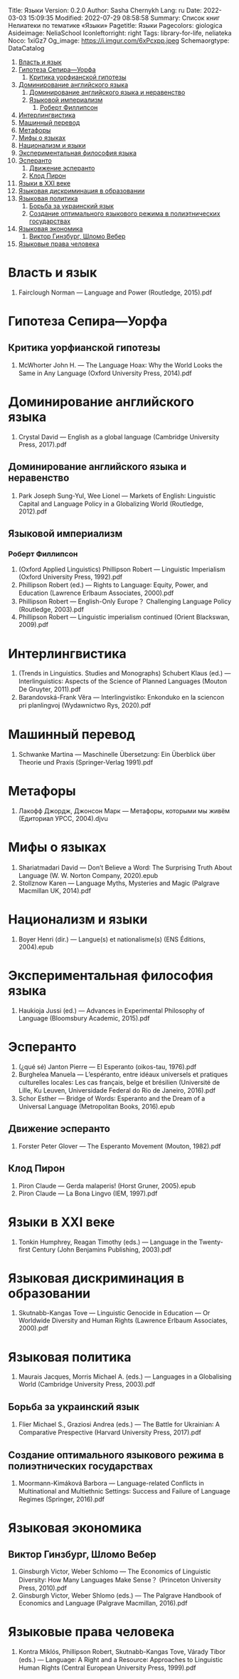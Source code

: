Title: Языки
Version: 0.2.0
Author: Sasha Chernykh
Lang: ru
Date: 2022-03-03 15:09:35
Modified: 2022-07-29 08:58:58
Summary: Список книг Нелиатеки по тематике «Языки»
Pagetitle: Языки
Pagecolors: giologica
Asideimage: NeliaSchool
Iconleftorright: right
Tags: library-for-life, neliateka
Noco: 1xiGz7
Og_image: https://i.imgur.com/6xPcxpp.jpeg
Schemaorgtype: DataCatalog

<!-- MarkdownTOC -->

1. [Власть и язык](#Власть-и-язык)
1. [Гипотеза Сепира—Уорфа](#Гипотеза-Сепира—Уорфа)
	1. [Критика уорфианской гипотезы](#Критика-уорфианской-гипотезы)
1. [Доминирование английского языка](#Доминирование-английского-языка)
	1. [Доминирование английского языка и неравенство](#Доминирование-английского-языка-и-неравенство)
	1. [Языковой империализм](#Языковой-империализм)
		1. [Роберт Филлипсон](#Роберт-Филлипсон)
1. [Интерлингвистика](#Интерлингвистика)
1. [Машинный перевод](#Машинный-перевод)
1. [Метафоры](#Метафоры)
1. [Мифы о языках](#Мифы-о-языках)
1. [Национализм и языки](#Национализм-и-языки)
1. [Экспериментальная философия языка](#Экспериментальная-философия-языка)
1. [Эсперанто](#Эсперанто)
	1. [Движение эсперанто](#Движение-эсперанто)
	1. [Клод Пирон](#Клод-Пирон)
1. [Языки в XXI веке](#Языки-в-XXI-веке)
1. [Языковая дискриминация в образовании](#Языковая-дискриминация-в-образовании)
1. [Языковая политика](#Языковая-политика)
	1. [Борьба за украинский язык](#Борьба-за-украинский-язык)
	1. [Создание оптимального языкового режима в полиэтнических государствах](#Создание-оптимального-языкового-режима-в-полиэтнических-государствах)
1. [Языковая экономика](#Языковая-экономика)
	1. [Виктор Гинзбург, Шломо Вебер](#Виктор-Гинзбург-Шломо-Вебер)
1. [Языковые права человека](#Языковые-права-человека)

<!-- /MarkdownTOC -->

<a id="Власть-и-язык"></a>
# Власть и язык

1. Fairclough Norman — Language and Power (Routledge, 2015).pdf

<a id="Гипотеза-Сепира—Уорфа"></a>
# Гипотеза Сепира—Уорфа

<a id="Критика-уорфианской-гипотезы"></a>
## Критика уорфианской гипотезы

1. McWhorter John H. — The Language Hoax꞉ Why the World Looks the Same in Any Language (Oxford University Press, 2014).pdf

<a id="Доминирование-английского-языка"></a>
# Доминирование английского языка

1. Crystal David — English as a global language (Cambridge University Press, 2017).pdf

<a id="Доминирование-английского-языка-и-неравенство"></a>
## Доминирование английского языка и неравенство

1. Park Joseph Sung-Yul, Wee Lionel — Markets of English꞉ Linguistic Capital and Language Policy in a Globalizing World (Routledge, 2012).pdf

<a id="Языковой-империализм"></a>
## Языковой империализм

<a id="Роберт-Филлипсон"></a>
### Роберт Филлипсон

1. (Oxford Applied Linguistics) Phillipson Robert — Linguistic Imperialism (Oxford University Press, 1992).pdf
1. Phillipson Robert (ed.) — Rights to Language꞉ Equity, Power, and Education (Lawrence Erlbaum Associates, 2000).pdf
1. Phillipson Robert — English-Only Europe？ Challenging Language Policy (Routledge, 2003).pdf
1. Phillipson Robert — Linguistic imperialism continued (Orient Blackswan, 2009).pdf

<a id="Интерлингвистика"></a>
# Интерлингвистика

1. (Trends in Linguistics. Studies and Monographs) Schubert Klaus (ed.) — Interlinguistics꞉ Aspects of the Science of Planned Languages (Mouton De Gruyter, 2011).pdf
1. Barandovská-Frank Vĕra — Interlingvistiko꞉ Enkonduko en la sciencon pri planlingvoj (Wydawnictwo Rys, 2020).pdf

<a id="Машинный-перевод"></a>
# Машинный перевод

1. Schwanke Martina — Maschinelle Übersetzung꞉ Ein Überblick über Theorie und Praxis (Springer-Verlag 1991).pdf

<a id="Метафоры"></a>
# Метафоры

1. Лакофф Джордж, Джонсон Марк — Метафоры, которыми мы живём (Едиториал УРСС, 2004).djvu

<a id="Мифы-о-языках"></a>
# Мифы о языках

1. Shariatmadari David — Don’t Believe a Word꞉ The Surprising Truth About Language (W. W. Norton Company, 2020).epub
1. Stollznow Karen — Language Myths, Mysteries and Magic (Palgrave Macmillan UK, 2014).pdf

<a id="Национализм-и-языки"></a>
# Национализм и языки

1. Boyer Henri (dir.) — Langue(s) et nationalisme(s) (ENS Éditions, 2004).epub

<a id="Экспериментальная-философия-языка"></a>
# Экспериментальная философия языка

1. Haukioja Jussi (ed.) — Advances in Experimental Philosophy of Language (Bloomsbury Academic, 2015).pdf

<a id="Эсперанто"></a>
# Эсперанто

1. (¿qué sé) Janton Pierre — El Esperanto (oikos-tau, 1976).pdf
1. Burghelea Manuela — L’espéranto, entre idéaux universels et pratiques culturelles locales꞉ Les cas français, belge et brésilien (Université de Lille, Ku Leuven, Universidade Federal do Rio de Janeiro, 2016).pdf
1. Schor Esther — Bridge of Words꞉ Esperanto and the Dream of a Universal Language (Metropolitan Books, 2016).epub

<a id="Движение-эсперанто"></a>
## Движение эсперанто

1. Forster Peter Glover — The Esperanto Movement (Mouton, 1982).pdf

<a id="Клод-Пирон"></a>
## Клод Пирон

1. Piron Claude — Gerda malaperis! (Horst Gruner, 2005).epub
1. Piron Claude — La Bona Lingvo (IEM, 1997).pdf

<a id="Языки-в-XXI-веке"></a>
# Языки в XXI веке

1. Tonkin Humphrey, Reagan Timothy (eds.) — Language in the Twenty-first Century (John Benjamins Publishing, 2003).pdf

<a id="Языковая-дискриминация-в-образовании"></a>
# Языковая дискриминация в образовании

1. Skutnabb-Kangas Tove — Linguistic Genocide in Education — Or Worldwide Diversity and Human Rights (Lawrence Erlbaum Associates, 2000).pdf

<a id="Языковая-политика"></a>
# Языковая политика

1. Maurais Jacques, Morris Michael A. (eds.) — Languages in a Globalising World (Cambridge University Press, 2003).pdf

<a id="Борьба-за-украинский-язык"></a>
## Борьба за украинский язык

1. Flier Michael S., Graziosi Andrea (eds.) — The Battle for Ukrainian꞉ A Comparative Prespective (Harvard University Press, 2017).pdf

<a id="Создание-оптимального-языкового-режима-в-полиэтнических-государствах"></a>
## Создание оптимального языкового режима в полиэтнических государствах

1. Moormann-Kimáková Barbora — Language-related Conflicts in Multinational and Multiethnic Settings꞉ Success and Failure of Language Regimes (Springer, 2016).pdf

<a id="Языковая-экономика"></a>
# Языковая экономика

<a id="Виктор-Гинзбург-Шломо-Вебер"></a>
## Виктор Гинзбург, Шломо Вебер

1. Ginsburgh Victor, Weber Schlomo — The Economics of Linguistic Diversity꞉ How Many Languages Make Sense？ (Princeton University Press, 2010).pdf
1. Ginsburgh Victor, Weber Shlomo (eds.) — The Palgrave Handbook of Economics and Language (Palgrave Macmillan, 2016).pdf

<a id="Языковые-права-человека"></a>
# Языковые права человека

1. Kontra Miklós, Phillipson Robert, Skutnabb-Kangas Tove, Várady Tibor (eds.) — Language꞉ A Right and a Resource꞉ Approaches to Linguistic Human Rights (Central European University Press, 1999).pdf
